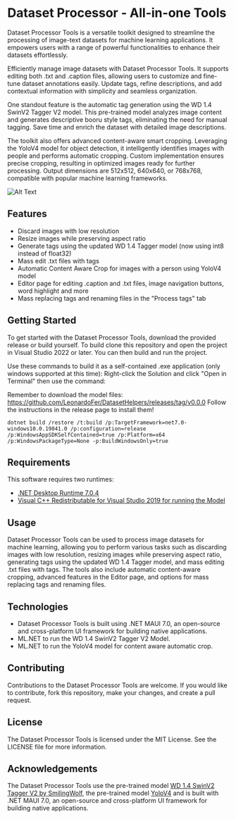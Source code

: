 # Dataset Processor - All-in-one Tools
Dataset Processor Tools is a versatile toolkit designed to streamline the processing of image-text datasets for machine learning applications. It empowers users with a range of powerful functionalities to enhance their datasets effortlessly.

Efficiently manage image datasets with Dataset Processor Tools. It supports editing both .txt and .caption files, allowing users to customize and fine-tune dataset annotations easily. Update tags, refine descriptions, and add contextual information with simplicity and seamless organization.

One standout feature is the automatic tag generation using the WD 1.4 SwinV2 Tagger V2 model. This pre-trained model analyzes image content and generates descriptive booru style tags, eliminating the need for manual tagging. Save time and enrich the dataset with detailed image descriptions.

The toolkit also offers advanced content-aware smart cropping. Leveraging the YoloV4 model for object detection, it intelligently identifies images with people and performs automatic cropping. Custom implementation ensures precise cropping, resulting in optimized images ready for further processing. Output dimensions are 512x512, 640x640, or 768x768, compatible with popular machine learning frameworks.

![Alt Text](https://github.com/Particle1904/DatasetHelpers/blob/master/showcase_gif.gif?raw=true)

## Features
- Discard images with low resolution
- Resize images while preserving aspect ratio
- Generate tags using the updated WD 1.4 Tagger model (now using int8 instead of float32)
- Mass edit .txt files with tags
- Automatic Content Aware Crop for images with a person using YoloV4 model
- Editor page for editing .caption and .txt files, image navigation buttons, word highlight and more
- Mass replacing tags and renaming files in the "Process tags" tab

## Getting Started
To get started with the Dataset Processor Tools, download the provided release or build yourself.
To build clone this repository and open the project in Visual Studio 2022 or later. You can then build and run the project.

Use these commands to build it as a self-contained .exe application (only windows supported at this time):
Right-click the Solution and click "Open in Terminal" then use the command:

Remember to download the model files: https://github.com/LeonardoFer/DatasetHelpers/releases/tag/v0.0.0
Follow the instructions in the release page to install them!

```dotnet build /restore /t:build /p:TargetFramework=net7.0-windows10.0.19041.0 /p:configuration=release /p:WindowsAppSDKSelfContained=true /p:Platform=x64 /p:WindowsPackageType=None -p:BuildWindowsOnly=true```

## Requirements
This software requires two runtimes:
- [.NET Desktop Runtime 7.0.4](https://dotnet.microsoft.com/en-us/download/dotnet/7.0)
- [Visual C++ Redistributable for Visual Studio 2019 for running the Model](https://learn.microsoft.com/en-us/cpp/windows/latest-supported-vc-redist?view=msvc-170)

## Usage
Dataset Processor Tools can be used to process image datasets for machine learning, allowing you to perform various tasks such as discarding images with low resolution, resizing images while preserving aspect ratio, generating tags using the updated WD 1.4 Tagger model, and mass editing .txt files with tags. The tools also include automatic content-aware cropping, advanced features in the Editor page, and options for mass replacing tags and renaming files.

## Technologies
- Dataset Processor Tools is built using .NET MAUI 7.0, an open-source and cross-platform UI framework for building native applications.
- ML.NET to run the WD 1.4 SwinV2 Tagger V2 Model.
- ML.NET to run the YoloV4 model for content aware automatic crop.

## Contributing
Contributions to the Dataset Processor Tools are welcome. If you would like to contribute, fork this repository, make your changes, and create a pull request.

## License
The Dataset Processor Tools is licensed under the MIT License. See the LICENSE file for more information.

## Acknowledgements
The Dataset Processor Tools use the pre-trained model [WD 1.4 SwinV2 Tagger V2 by SmilingWolf](https://huggingface.co/SmilingWolf/wd-v1-4-swinv2-tagger-v2), the pre-trained model [YoloV4](https://github.com/AlexeyAB/darknet) and is built with .NET MAUI 7.0, an open-source and cross-platform UI framework for building native applications.
